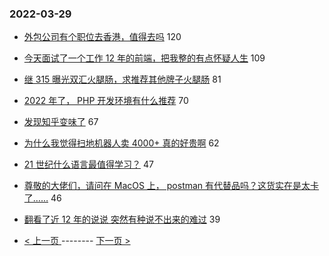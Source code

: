 ### 2022-03-29 
- [外包公司有个职位去香港，值得去吗](https://www.v2ex.com/t/843541) 120
- [今天面试了一个工作 12 年的前端，把我整的有点怀疑人生](https://www.v2ex.com/t/843510) 109
- [继 315 曝光双汇火腿肠，求推荐其他牌子火腿肠](https://www.v2ex.com/t/843531) 81
- [2022 年了， PHP 开发环境有什么推荐](https://www.v2ex.com/t/843525) 70
- [发现知乎变味了](https://www.v2ex.com/t/843603) 67
- [为什么我觉得扫地机器人卖 4000+ 真的好贵啊](https://www.v2ex.com/t/843546) 62
- [21 世纪什么语言最值得学习？](https://www.v2ex.com/t/843536) 47
- [尊敬的大佬们，请问在 MacOS 上， postman 有代替品吗？这货实在是太卡了……](https://www.v2ex.com/t/843621) 46
- [翻看了近 12 年的说说 突然有种说不出来的难过](https://www.v2ex.com/t/843534) 39 

- [ < 上一页 ](https://github.com/able8/v2ex-hot-record/blob/master/2022-03-28.md) -------- [ 下一页 > ](https://github.com/able8/v2ex-hot-record/blob/master/2022-03-30.md)